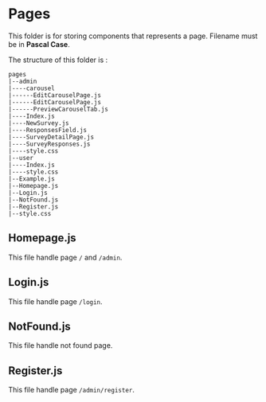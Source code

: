 # Pages
This folder is for storing components that represents a page. Filename must be in <b>Pascal Case</b>.

The structure of this folder is :
```
pages
|--admin
|----carousel
|------EditCarouselPage.js
|------EditCarouselPage.js
|------PreviewCarouselTab.js
|----Index.js
|----NewSurvey.js
|----ResponsesField.js
|----SurveyDetailPage.js
|----SurveyResponses.js
|----style.css
|--user
|----Index.js
|----style.css
|--Example.js
|--Homepage.js
|--Login.js
|--NotFound.js
|--Register.js
|--style.css
```

## Homepage.js
This file handle page `/` and `/admin`.

## Login.js
This file handle page `/login`.

## NotFound.js
This file handle not found page.

## Register.js
This file handle page `/admin/register`.